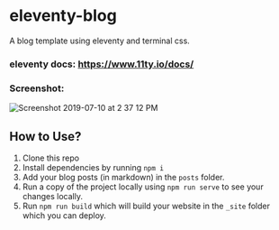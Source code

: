 # eleventy-blog

A blog template using eleventy and terminal css.

### eleventy docs: https://www.11ty.io/docs/

### Screenshot:

![Screenshot 2019-07-10 at 2 37 12 PM](https://user-images.githubusercontent.com/21967563/60956703-f1a64f00-a320-11e9-8c55-67dcc72c8de3.png)

## How to Use?

1. Clone this repo 
2. Install dependencies by running `npm i` 
3. Add your blog posts (in markdown) in the `posts` folder. 
4. Run a copy of the project locally using `npm run serve` to see your changes locally.
5. Run `npm run build` which will build your website in the `_site` folder which you can deploy.
